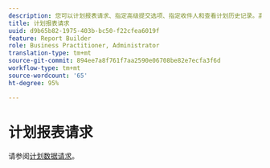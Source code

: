 ```yaml
---
description: 您可以计划报表请求、指定高级提交选项、指定收件人和查看计划历史记录。高级提交选项可让您配置要在特定时间发送或定期发送的报表。您还可以指定发送报表时要使用的文件格式。
title: 计划报表请求
uuid: d9b65b82-1975-403b-bc50-f22cfea6019f
feature: Report Builder
role: Business Practitioner, Administrator
translation-type: tm+mt
source-git-commit: 894ee7a8f761f7aa2590e06708be82e7ecfa3f6d
workflow-type: tm+mt
source-wordcount: '65'
ht-degree: 95%

---
```



# 计划报表请求

请参阅[计划数据请求](/help/analyze/report-builder/t-schedule-a-data-request.md)。
